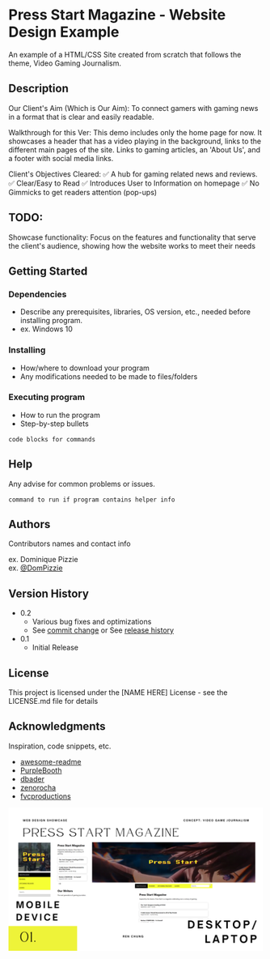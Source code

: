 # Press Start Magazine - Website Design Example

An example of a HTML/CSS Site created from scratch that follows the theme, Video Gaming Journalism.

## Description

Our Client's Aim (Which is Our Aim): To connect gamers with gaming news in a format that is clear and easily readable.

Walkthrough for this Ver: This demo includes only the home page for now. It showcases a header that has a video playing in the background, links to the different main pages of the site. Links to gaming articles, an 'About Us', and a footer with social media links.

Client's Objectives Cleared:
✅ A hub for gaming related news and reviews.
✅ Clear/Easy to Read
✅ Introduces User to Information on homepage
✅ No Gimmicks to get readers attention (pop-ups)

TODO:
---------------------------------------------------------
Showcase functionality: Focus on the features and functionality that serve the client's audience, showing how the website works to meet their needs

## Getting Started

### Dependencies

* Describe any prerequisites, libraries, OS version, etc., needed before installing program.
* ex. Windows 10

### Installing

* How/where to download your program
* Any modifications needed to be made to files/folders

### Executing program

* How to run the program
* Step-by-step bullets
```
code blocks for commands
```

## Help

Any advise for common problems or issues.
```
command to run if program contains helper info
```

## Authors

Contributors names and contact info

ex. Dominique Pizzie  
ex. [@DomPizzie](https://twitter.com/dompizzie)

## Version History

* 0.2
    * Various bug fixes and optimizations
    * See [commit change]() or See [release history]()
* 0.1
    * Initial Release

## License

This project is licensed under the [NAME HERE] License - see the LICENSE.md file for details

## Acknowledgments

Inspiration, code snippets, etc.
* [awesome-readme](https://github.com/matiassingers/awesome-readme)
* [PurpleBooth](https://gist.github.com/PurpleBooth/109311bb0361f32d87a2)
* [dbader](https://github.com/dbader/readme-template)
* [zenorocha](https://gist.github.com/zenorocha/4526327)
* [fvcproductions](https://gist.github.com/fvcproductions/1bfc2d4aecb01a834b46)

![alt text](https://github.com/renchung9/pressstartmagazine/blob/main/poster.png?raw=true)
